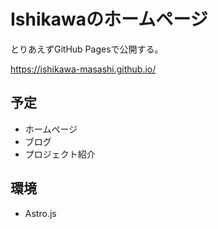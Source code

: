# Ishikawaのホームページ

とりあえずGitHub Pagesで公開する。

https://ishikawa-masashi.github.io/

## 予定

- ホームページ
- ブログ
- プロジェクト紹介

## 環境

- Astro.js

